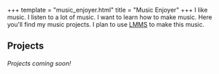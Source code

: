 +++
template = "music_enjoyer.html"
title = "Music Enjoyer"
+++
I like music. I listen to a lot of music. I want to learn how to make music. Here you'll find my music projects. I plan to use [LMMS](https://lmms.io/) to make this music.
## Projects
###### Projects coming soon!
